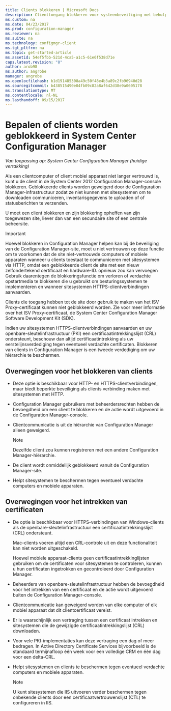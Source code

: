 ```yaml
---
title: Clients blokkeren | Microsoft Docs
description: Clienttoegang blokkeren voor systeembeveiliging met behulp van System Center Configuration Manager.
ms.custom: na
ms.date: 04/23/2017
ms.prod: configuration-manager
ms.reviewer: na
ms.suite: na
ms.technology: configmgr-client
ms.tgt_pltfrm: na
ms.topic: get-started-article
ms.assetid: 54ef5fbb-521d-4ca5-a1c5-61e6f538d71e
caps.latest.revision: "8"
author: arob98
ms.author: angrobe
manager: angrobe
ms.openlocfilehash: b1d191485308a49c50f48e4b3a89c2fb96940d28
ms.sourcegitcommit: b438515490e04fb09c82a8af642d38e9a0605178
ms.translationtype: MT
ms.contentlocale: nl-NL
ms.lasthandoff: 09/15/2017
---
```

# <a name="determine-whether-to-block-clients-in-system-center-configuration-manager"></a>Bepalen of clients worden geblokkeerd in System Center Configuration Manager

*Van toepassing op: System Center Configuration Manager (huidige vertakking)*

Als een clientcomputer of client mobiel apparaat niet langer vertrouwd is, kunt u de client in de System Center 2012 Configuration Manager-console blokkeren. Geblokkeerde clients worden geweigerd door de Configuration Manager-infrastructuur zodat ze niet kunnen met sitesystemen om te downloaden communiceren, inventarisgegevens te uploaden of of statusberichten te verzenden.  

 U moet een client blokkeren en zijn blokkering opheffen van zijn toegewezen site, liever dan van een secundaire site of een centrale beheersite.  

> [!IMPORTANT]  
>  Hoewel blokkeren in Configuration Manager helpen kan bij de beveiliging van de Configuration Manager-site, moet u niet vertrouwen op deze functie om te voorkomen dat de site niet-vertrouwde computers of mobiele apparaten wanneer u clients toestaat te communiceren met sitesystemen via HTTP, omdat een geblokkeerde client de site met een nieuw zelfondertekend certificaat en hardware-ID. opnieuw zou kan vervoegen Gebruik daarentegen de blokkeringsfunctie om verloren of verdachte opstartmedia te blokkeren die u gebruikt om besturingssystemen te implementeren en wanneer sitesystemen HTTPS-clientverbindingen aanvaarden.  

 Clients die toegang hebben tot de site door gebruik te maken van het ISV Proxy-certificaat kunnen niet geblokkeerd worden. Zie voor meer informatie over het ISV Proxy-certificaat, de System Center Configuration Manager Software Development Kit (SDK).  

 Indien uw sitesystemen HTTPS-clientverbindingen aanvaarden en uw openbare-sleutelinfrastructuur (PKI) een certificaatintrekkingslijst (CRL) ondersteunt, beschouw dan altijd certificaatintrekking als uw eerstelijnsverdediging tegen eventueel verdachte certificaten. Blokkeren van clients in Configuration Manager is een tweede verdediging om uw hiërarchie te beschermen.  

##  <a name="BKMK_Block_vs_CRL"></a> Overwegingen voor het blokkeren van clients  

-   Deze optie is beschikbaar voor HTTP- en HTTPS-clientverbindingen, maar biedt beperkte beveiliging als clients verbinding maken met sitesystemen met HTTP.  

-   Configuration Manager gebruikers met beheerdersrechten hebben de bevoegdheid om een client te blokkeren en de actie wordt uitgevoerd in de Configuration Manager-console.  

-   Clientcommunicatie is uit de hiërarchie van Configuration Manager alleen geweigerd.  

    > [!NOTE]  
    >  Dezelfde client zou kunnen registreren met een andere Configuration Manager-hiërarchie.  

-   De client wordt onmiddellijk geblokkeerd vanuit de Configuration Manager-site.  

-   Helpt sitesystemen te beschermen tegen eventueel verdachte computers en mobiele apparaten.  

## <a name="considerations-for-using-certificate-revocation"></a>Overwegingen voor het intrekken van certificaten  

-   De optie is beschikbaar voor HTTPS-verbindingen van Windows-clients als de openbare-sleutelinfrastructuur een certificaatintrekkingslijst (CRL) ondersteunt.  

     Mac-clients voeren altijd een CRL-controle uit en deze functionaliteit kan niet worden uitgeschakeld.  

     Hoewel mobiele apparaat-clients geen certificaatintrekkinglijsten gebruiken om de certificaten voor sitesystemen te controleren, kunnen u hun certificaten ingetrokken en gecontroleerd door Configuration Manager.  

-   Beheerders van openbare-sleutelinfrastructuur hebben de bevoegdheid voor het intrekken van een certificaat en de actie wordt uitgevoerd buiten de Configuration Manager-console.  

-   Clientcommunicatie kan geweigerd worden van elke computer of elk mobiel apparaat dat dit clientcertificaat vereist.  

-   Er is waarschijnlijk een vertraging tussen een certificaat intrekken en sitesystemen die de gewijzigde certificaatintrekkingslijst (CRL) downloaden.  

-   Voor vele PKI-implementaties kan deze vertraging een dag of meer bedragen. In Active Directory Certificate Services bijvoorbeeld is de standaard termijnafloop één week voor een volledige CRM en één dag voor een delta-CRL.  

-   Helpt sitesystemen en clients te beschermen tegen eventueel verdachte computers en mobiele apparaten.  

    > [!NOTE]  
    >  U kunt sitesystemen die IIS uitvoeren verder beschermen tegen onbekende clients door een certificaatvertrouwenslijst (CTL) te configureren in IIS.  

